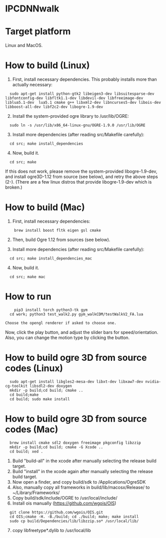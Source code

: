 # IPCDNNwalk


Target platform
=
Linux and MacOS.

How to build (Linux)
=

  1. First, install necessary dependencies. This probably installs more than actually necessary:
```
  sudo apt-get install python-gtk2 libeigen3-dev libsuitesparse-dev libfontconfig-dev libfltk1.1-dev libdevil-dev libfreeimage-dev liblua5.1-dev  lua5.1 cmake g++ libxml2-dev libncurses5-dev libois-dev libboost-all-dev libf2c2-dev libogre-1.9-dev
```
  
  2. Install the system-provided ogre library to /usr/lib/OGRE:
```
  sudo ln -s /usr/lib/x86_64-linux-gnu/OGRE-1.9.0 /usr/lib/OGRE 
```

  3. Install more dependencies (after reading src/Makefile carefully):
```
  cd src; make install_dependencies
```

  4. Now, build it.
```
  cd src; make
```

  If this does not work, please remove the system-provided libogre-1.9-dev, and install ogre3D-1.12 from source (see below), and retry the above steps (2-).
	(There are a few linux distros that provide libogre-1.9-dev which is broken.)

How to build (Mac)
=
  1. First, install necessary dependencies:
```
	brew install boost fltk eigen gsl cmake
```

  2. Then, build Ogre 1.12 from sources (see below).

  3. Install more dependencies (after reading src/Makefile carefully):
```
  cd src; make install_dependencies_mac
```

  4. Now, build it.
```
  cd src; make mac
```

How to run
= 
```
	pip3 install torch python3-tk gym
  cd work; python3 test_walk2.py gym_walkCDM/testWalkV2_FA.lua
```
	Choose the opengl renderer if asked to choose one.
   Now, click the play button, and adjust the slider bars for speed/orientation. Also, you can change the motion type by clicking the button.

How to build ogre 3D from source codes (Linux)
=
```
  sudo apt-get install libgles2-mesa-dev libxt-dev libxaw7-dev nvidia-cg-toolkit libsdl2-dev doxygen
  mkdir -p build;cd build; cmake ..
  cd build;make
  cd build; sudo make install
```

How to build ogre 3D from source codes (Mac)
=
```
  brew install cmake sdl2 doxygen freeimage pkgconfig libzzip
  mkdir -p build;cd build; cmake -G Xcode .. 
  cd build; xed .
```


 1. Build "build-all" in the xcode after manually selecting the release build target. 
 2. Build "install" in the xcode again after manually selecting the release build target. 
 3. Now open a finder, and copy build/sdk to /Applications/OgreSDK
 4. Also, manually copy all frameworks in build/lib/macosx/Release/ to ~/Library/Frameworks/
 5. Copy build/sdk/include/OGRE to /usr/local/include/
 6. Install ois manually (https://github.com/wgois/OIS)

```
  git clone https://github.com/wgois/OIS.git
  cd OIS;cmake -H. -B./build; cd ./build; make; make install
  sudo cp build/Dependencies/lib/libzzip.so* /usr/local/lib/
```
 7. copy libfreetype*.dylib to /usr/local/lib

